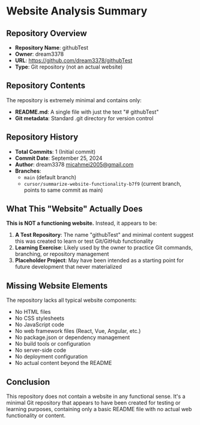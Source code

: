 # Website Analysis Summary

## Repository Overview
- **Repository Name**: githubTest
- **Owner**: dream3378 
- **URL**: https://github.com/dream3378/githubTest
- **Type**: Git repository (not an actual website)

## Repository Contents
The repository is extremely minimal and contains only:
- **README.md**: A single file with just the text "# githubTest"
- **Git metadata**: Standard .git directory for version control

## Repository History
- **Total Commits**: 1 (Initial commit)
- **Commit Date**: September 25, 2024
- **Author**: dream3378 <micahmei2005@gmail.com>
- **Branches**: 
  - `main` (default branch)
  - `cursor/summarize-website-functionality-b7f9` (current branch, points to same commit as main)

## What This "Website" Actually Does

**This is NOT a functioning website.** Instead, it appears to be:

1. **A Test Repository**: The name "githubTest" and minimal content suggest this was created to learn or test Git/GitHub functionality
2. **Learning Exercise**: Likely used by the owner to practice Git commands, branching, or repository management
3. **Placeholder Project**: May have been intended as a starting point for future development that never materialized

## Missing Website Elements
The repository lacks all typical website components:
- No HTML files
- No CSS stylesheets  
- No JavaScript code
- No web framework files (React, Vue, Angular, etc.)
- No package.json or dependency management
- No build tools or configuration
- No server-side code
- No deployment configuration
- No actual content beyond the README

## Conclusion
This repository does not contain a website in any functional sense. It's a minimal Git repository that appears to have been created for testing or learning purposes, containing only a basic README file with no actual web functionality or content.